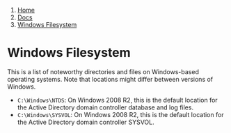 <!-- -
Title: Windows Filesystem
Description: Noteworthy directories and files on Windows
First Published: 2014-11-01
- -->

<ol class="breadcrumb" itemprop="breadcrumb">
	<li><a href="/">Home</a></li>
	<li><a href="/docs/">Docs</a></li>
	<li><a href="/docs/wfs/">Windows Filesystem</a></li>
</ol>

Windows Filesystem
==================

This is a list of noteworthy directories and files on Windows-based operating 
systems. Note that locations might differ between versions of Windows.

*   `C:\Windows\NTDS`: On Windows 2008 R2, this is the default location for 
    the Active Directory domain controller database and log files.
*   `C:\Windows\SYSVOL`: On Windows 2008 R2, this is the default location for 
    the Active Directory domain controller SYSVOL.
